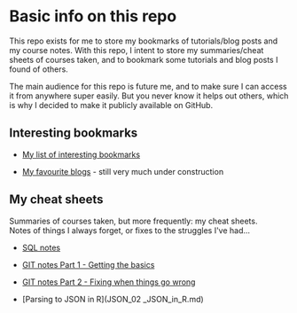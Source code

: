 # Basic info on this repo

This repo exists for me to store my bookmarks of tutorials/blog posts and my course notes. With this repo, I intent to store my summaries/cheat sheets of courses taken, and to bookmark some tutorials and blog posts I found of others.  

The main audience for this repo is future me, and to make sure I can access it from anywhere super easily. But you never know it helps out others, which is why I decided to make it publicly available on GitHub.



## Interesting bookmarks

+ [My list of interesting bookmarks](1_Useful_resources.md)

+ [My favourite blogs](2_Favourite_blogs.md) - still very much under construction




## My cheat sheets

Summaries of courses taken, but more frequently: my cheat sheets.  
Notes of things I always forget, or fixes to the struggles I've had...

+ [SQL notes](SQL_01_basics.md)

+ [GIT notes Part 1 - Getting the basics](GIT_01_Basics.md)

+ [GIT notes Part 2 - Fixing when things go wrong](GIT_02_Fixing_screwups.md)

+ [Parsing to JSON in R](JSON_02 _JSON_in_R.md)
